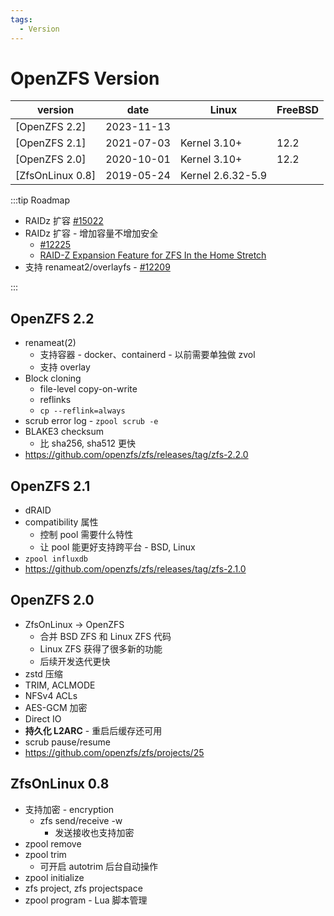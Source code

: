 ```yaml
---
tags:
  - Version
---
```


# OpenZFS Version

| version          | date       | Linux             | FreeBSD |
| ---------------- | ---------- | ----------------- | ------- |
| [OpenZFS 2.2]    | 2023-11-13 |
| [OpenZFS 2.1]    | 2021-07-03 | Kernel 3.10+      | 12.2    |
| [OpenZFS 2.0]    | 2020-10-01 | Kernel 3.10+      | 12.2    |
| [ZfsOnLinux 0.8] | 2019-05-24 | Kernel 2.6.32-5.9 |

:::tip Roadmap

- RAIDz 扩容 [#15022](https://github.com/openzfs/zfs/pull/15022)
- RAIDz 扩容 - 增加容量不增加安全
  - [#12225](https://github.com/openzfs/zfs/pull/12225)
  - [RAID-Z Expansion Feature for ZFS In the Home Stretch](https://freebsdfoundation.org/blog/raid-z-expansion-feature-for-zfs/)
- 支持 renameat2/overlayfs - [#12209](https://github.com/openzfs/zfs/pull/12209)

:::

## OpenZFS 2.2

- renameat(2)
  - 支持容器 - docker、containerd - 以前需要单独做 zvol
  - 支持 overlay
- Block cloning
  - file-level copy-on-write
  - reflinks
  - `cp --reflink=always`
- scrub error log - `zpool scrub -e`
- BLAKE3 checksum
  - 比 sha256, sha512 更快
- https://github.com/openzfs/zfs/releases/tag/zfs-2.2.0

## OpenZFS 2.1

- dRAID
- compatibility 属性
  - 控制 pool 需要什么特性
  - 让 pool 能更好支持跨平台 - BSD, Linux
- `zpool influxdb`
- https://github.com/openzfs/zfs/releases/tag/zfs-2.1.0

## OpenZFS 2.0

- ZfsOnLinux -> OpenZFS
  - 合并 BSD ZFS 和 Linux ZFS 代码
  - Linux ZFS 获得了很多新的功能
  - 后续开发迭代更快
- zstd 压缩
- TRIM, ACLMODE
- NFSv4 ACLs
- AES-GCM 加密
- Direct IO
- **持久化 L2ARC** - 重启后缓存还可用
- scrub pause/resume
- https://github.com/openzfs/zfs/projects/25

## ZfsOnLinux 0.8

- 支持加密 - encryption
  - zfs send/receive -w
    - 发送接收也支持加密
- zpool remove
- zpool trim
  - 可开启 autotrim 后台自动操作
- zpool initialize
- zfs project, zfs projectspace
- zpool program - Lua 脚本管理
